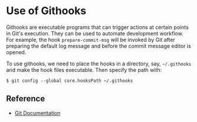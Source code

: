 # Use of Githooks

Githooks are executable programs that can trigger actions at certain points in Git's execution. They can be used to automate development workflow. For example, the hook `prepare-commit-msg` will be invoked by Git after preparing the default log message and before the commit message editor is opened.

To use githooks, we need to place the hooks in a directory, say, `~/.githooks` and make the hook files executable. Then specify the path with:

```console
$ git config --global core.hooksPath ~/.githooks
```


## Reference

* [Git Documentation](https://git-scm.com/docs/githooks)
